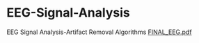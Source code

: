 # EEG-Signal-Analysis
EEG Signal Analysis-Artifact Removal Algorithms
[FINAL_EEG.pdf](https://github.com/Gayatrigvs/EEG-Signal-Analysis/files/11989951/FINAL_EEG.pdf)
